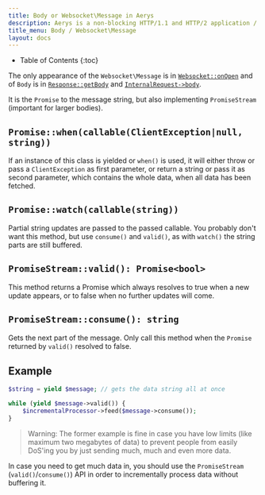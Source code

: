 ```yaml
---
title: Body or Websocket\Message in Aerys
description: Aerys is a non-blocking HTTP/1.1 and HTTP/2 application / websocket / static file server.
title_menu: Body / Websocket\Message
layout: docs
---
```


* Table of Contents
{:toc}

The only appearance of the `Websocket\Message` is in [`Websocket::onOpen`](websocket.html#onOpen) and of `Body` is in [`Response::getBody`](response.html#getBody) and [`InternalRequest->body`](middleware.html#internalrequest-body).

It is the `Promise` to the message string, but also implementing `PromiseStream` (important for larger bodies).

## `Promise::when(callable(ClientException|null, string))`

If an instance of this class is yielded or `when()` is used, it will either throw or pass a `ClientException` as first parameter, or return a string or pass it as second parameter, which contains the whole data, when all data has been fetched.

## `Promise::watch(callable(string))`

Partial string updates are passed to the passed callable. You probably don't want this method, but use `consume()` and `valid()`, as with `watch()` the string parts are still buffered.

## `PromiseStream::valid(): Promise<bool>`

This method returns a Promise which always resolves to true when a new update appears, or to false when no further updates will come.

## `PromiseStream::consume(): string`

Gets the next part of the message. Only call this method when the `Promise` returned by `valid()` resolved to false.

## Example

```php
$string = yield $message; // gets the data string all at once
```

```php
while (yield $message->valid()) {
	$incrementalProcessor->feed($message->consume());
}
```

> Warning: The former example is fine in case you have low limits (like maximum two megabytes of data) to prevent people from easily DoS'ing you by just sending much, much and even more data.

In case you need to get much data in, you should use the `PromiseStream` (`valid()`/`consume()`) API in order to incrementally process data without buffering it.
